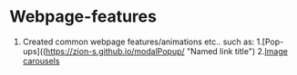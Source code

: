 # Webpage-features

1. Created common webpage features/animations etc.. such as:
  1.[Pop-ups]((https://zion-s.github.io/modalPopup/ "Named link title")
  2.[Image carousels](https://zion-s.github.io/imageCarousel/ "Named link title")
